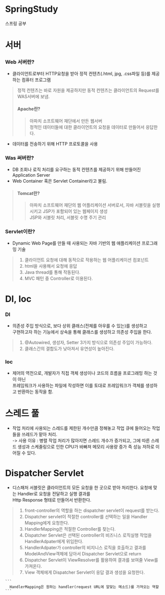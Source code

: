 # SpringStudy
스프링 공부


# 서버
  ### Web 서버란?
  - 클라이언트로부터 HTTP요청을 받아 정적 컨텐츠(.html, jpg, .css파일 등)를 제공하는 컴퓨터 프로그램
  > 정적 컨텐츠는 바로 자원을 제공하지만 동적 컨텐츠는 클라이언트의 Request를 WAS서버에 보냄.
  > #### Apache란?
  > > 아파치 소프트웨어 재단에서 만든 웹서버<br/>
  > > 정적인 데이터들에 대한 클라이언트의 요청을 데이터로 만들어서 응답한다.<br/>

  - 데이터를 전송하기 위해 HTTP 프로토콜을 사용
  
  ### Was 써버란?
  - DB 조회나 로직 처리를 요구하는 동적 컨텐츠를 제공하기 위해 만들어진 Application Server
  - Web Container 혹은 Servlet Container라고 불림.
  > #### Tomcat란?
  > > 아파치 소프트웨어 재단의 웹 어플리케이션 서버로서, 자바 서블릿을 실행시키고 JSP가 포함되어 있는 웹페이지 생성<br/>
  > > JSP와 서블릿 처리, 서블릿 수명 주기 관리<br/>

  ### Servlet이란?
  - Dynamic Web Page를 만들 때 사용되는 자바 기반의 웹 애플리케이션 프로그래밍 기술
  > 1. 클라이언트 요청에 대해 동적으로 작용하는 웹 어플리케이션 컴포넌트
  > 2. html을 사용해서 요청에 응답
  > 3. Java thread를 통해 작동된다.
  > 4. MVC 패턴 중 Controller로 이용된다.
  
# DI, Ioc
   ### DI
   - 의존성 주입 방식으로, 보다 상위 클래스(전체를 아우를 수 있는)를 생성하고<br/> 
   구현하고자 하는 기능에서 상속을 통해 클래스를 생성하고 의존성 주입을 한다.
   > 1. @Autowired, 생성자, Setter 3가지 방식으로 의존성 주입이 가능하다.
   > 2. 클래스간의 결합도가 낮아져서 유연성이 높아진다.
   
   ### Ioc
   - 제어의 역전으로, 개발자가 직접 객체 생성이나 코드의 흐름을 프로그래밍 하는 것이 아닌 <br/>
   프레임워크가 사용하는 파일에 작성하면 이를 토대로 프레임워크가 객체를 생성하고 반환하는 동작을 함.
   
# 스레드 풀
  - 작업 처리에 사용되는 스레드를 제한된 개수만큼 정해놓고 작업 큐에 들어오는 작업들을 쓰레드가 맡아 처리.<br/>
  -> 사용 이유 : 병렬 작업 처리가 많아지면 스레드 개수가 증가되고, 그에 따른 스레드 생성과 스케줄링으로 인한 CPU가 바빠져 메모리 사용량 증가
     즉 성능 저하로 이어질 수 있다.
  
  
# Dispatcher Servlet
  - 디스패처 서블릿은 클라이언트의 모든 요청을 한 곳으로 받아 처리한다. 요청에 맞는 Handler로 요청을 전달하고 실행 결과를 <br/>Http Response 형태로 만들어서 반환한다.
  > 1. front-controller의 역할을 하는 dispatcher servlet이 request를 받는다.
  > 2. Dispatcher servlet이 적절한 controller를 선택하는 일을 Handler Mapping에게 요청한다.
  > 3. HandlerMapping은 적절한 Controller를 찾는다.
  > 4. Dispatcher Servlet은 선택된 controller의 비즈니스 로직실행 작업을 HandlerAdpater에게 위임한다.
  > 5. HandlerAdpater가 controller의 비지니스 로직을 호출하고 결과를 ModelAndView객체에 담아서 Dispatcher Servlet으로 return
  > 6. Dispatcher Servlet이 ViewResolver를 활용하여 결과를 보여줄 View를 가져온다.
  > 7. View 객체에게 Dispatcher Servlet이 응답 결과 생성을 요청한다. <br/>
  
    ```
      HandlerMapping은 원하는 handler(request URL에 알맞는 메소드)를 가져오는 역할
    ```
